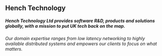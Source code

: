 ## Hench Technology
##### Hench Technology Ltd provides software R&D, products and solutions globally, with a mission to put UK tech back on the map.
###### Our domain expertise ranges from low latency networking to highly available distributed systems and empowers our clients to focus on what matters.

